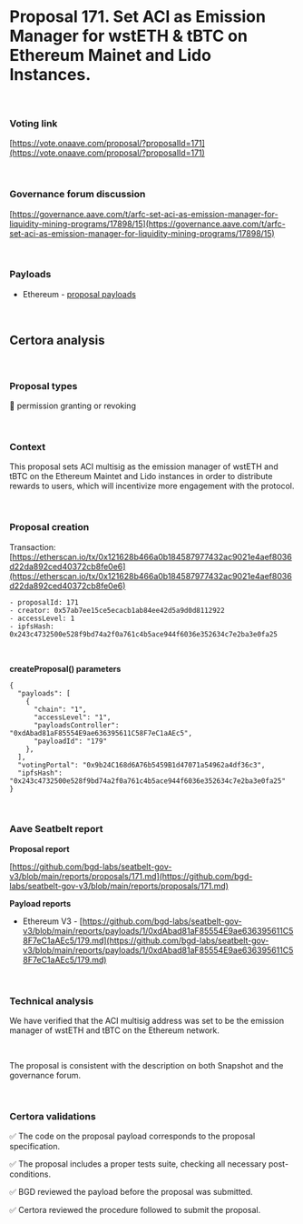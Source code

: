 # Proposal 171. Set ACI as Emission Manager for wstETH & tBTC on Ethereum Mainet and Lido Instances.

<br>

### Voting link

[https://vote.onaave.com/proposal/?proposalId=171](https://vote.onaave.com/proposal/?proposalId=171)

<br>

### Governance forum discussion

[https://governance.aave.com/t/arfc-set-aci-as-emission-manager-for-liquidity-mining-programs/17898/15](https://governance.aave.com/t/arfc-set-aci-as-emission-manager-for-liquidity-mining-programs/17898/15)

<br>

### Payloads

* Ethereum - [proposal payloads](https://etherscan.io/address/0xCC01d14Caa28F7FB6A638587E829E7E4bF22616f#code#F1#L17)

<br>

## Certora analysis

<br>

### Proposal types

:handshake: permission granting or revoking

<br>

### Context

This proposal sets ACI multisig as the emission manager of wstETH and tBTC on the Ethereum Maintet and Lido instances in order to distribute rewards to users, which will incentivize more engagement with the protocol.

<br>

### Proposal creation

Transaction: [https://etherscan.io/tx/0x121628b466a0b184587977432ac9021e4aef8036d22da892ced40372cb8fe0e6](https://etherscan.io/tx/0x121628b466a0b184587977432ac9021e4aef8036d22da892ced40372cb8fe0e6)

```
- proposalId: 171
- creator: 0x57ab7ee15ce5ecacb1ab84ee42d5a9d0d8112922
- accessLevel: 1
- ipfsHash: 0x243c4732500e528f9bd74a2f0a761c4b5ace944f6036e352634c7e2ba3e0fa25
```

<br>

**createProposal() parameters**

```
{
  "payloads": [ 
    { 
      "chain": "1", 
      "accessLevel": "1", 
      "payloadsController": "0xdAbad81aF85554E9ae636395611C58F7eC1aAEc5", 
      "payloadId": "179" 
    }, 
  ], 
  "votingPortal": "0x9b24C168d6A76b5459B1d47071a54962a4df36c3", 
  "ipfsHash": "0x243c4732500e528f9bd74a2f0a761c4b5ace944f6036e352634c7e2ba3e0fa25" 
}
```

<br>

### Aave Seatbelt report

**Proposal report**

[https://github.com/bgd-labs/seatbelt-gov-v3/blob/main/reports/proposals/171.md](https://github.com/bgd-labs/seatbelt-gov-v3/blob/main/reports/proposals/171.md)

**Payload reports**

* Ethereum V3 - [https://github.com/bgd-labs/seatbelt-gov-v3/blob/main/reports/payloads/1/0xdAbad81aF85554E9ae636395611C58F7eC1aAEc5/179.md](https://github.com/bgd-labs/seatbelt-gov-v3/blob/main/reports/payloads/1/0xdAbad81aF85554E9ae636395611C58F7eC1aAEc5/179.md)

<br>

### Technical analysis

We have verified that the ACI multisig address was set to be the emission manager of wstETH and tBTC on the Ethereum network.

<br>

The proposal is consistent with the description on both Snapshot and the governance forum.

<br>

### Certora validations

:white_check_mark: The code on the proposal payload corresponds to the proposal specification.

:white_check_mark: The proposal includes a proper tests suite, checking all necessary post-conditions. 

:white_check_mark: BGD reviewed the payload before the proposal was submitted. 

:white_check_mark: Certora reviewed the procedure followed to submit the proposal.
